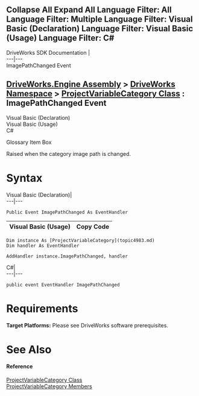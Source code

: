 Collapse All Expand All Language Filter: All  Language Filter: Multiple  Language Filter: Visual Basic (Declaration) Language Filter: Visual Basic (Usage) Language Filter: C#  
---  
DriveWorks SDK Documentation  |   
---|---  
ImagePathChanged Event   
  
[DriveWorks.Engine Assembly](topic2156.md) > [DriveWorks Namespace](topic2159.md) > [ProjectVariableCategory Class](topic4983.md) : ImagePathChanged Event  
---  
  
Visual Basic (Declaration)    
Visual Basic (Usage)    
C# 

Glossary Item Box

Raised when the category image path is changed. 

# Syntax

Visual Basic (Declaration)|   
---|---  
      
    
    Public Event ImagePathChanged As EventHandler  
  
Visual Basic (Usage)| Copy Code  
---|---  
      
    
    Dim instance As [ProjectVariableCategory](topic4983.md)
    Dim handler As EventHandler
     
    AddHandler instance.ImagePathChanged, handler  
  
C#|   
---|---  
      
    
    public event EventHandler ImagePathChanged  
  
# Requirements

**Target Platforms:** Please see DriveWorks software prerequisites.

# See Also

#### Reference

[ProjectVariableCategory Class](topic4983.md)   
[ProjectVariableCategory Members](topic4984.md)


